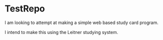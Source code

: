 # TestRepo

I am looking to attempt at making a simple web based study card program.

I intend to make this using the Leitner studying system.
